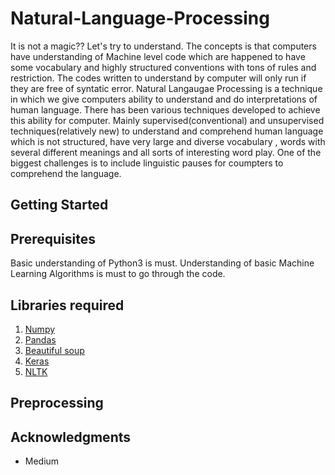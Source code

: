 # Natural-Language-Processing

<p align="left">
It is not a magic??
Let's try to understand. The concepts is that computers have understanding of Machine level code which are happened to have some vocabulary and highly structured conventions with tons of rules and restriction. The codes written to understand by computer will only run if they are free of syntatic error. Natural Langaugae Processing is a technique in which we give computers ability to understand and do interpretations of human language. There has been various techniques developed to achieve this ability for computer. Mainly supervised(conventional) and unsupervised techniques(relatively new) to understand and comprehend human language which is not structured, have very large and diverse vocabulary , words with several different meanings and all sorts of interesting word play. One of the biggest challenges is to include linguistic pauses for coumpters to comprehend the language. 
</p>

## Getting Started



## Prerequisites

Basic understanding of Python3 is must. Understanding of basic Machine Learning Algorithms is must to go through the code.


## Libraries required

1. [Numpy](http://numpy.org/)
2. [Pandas](http://pandas.pydata.org/)
3. [Beautiful soup](https://pypi.org/project/beautifulsoup4/)
4. [Keras](https://keras.io/)
5. [NLTK](https://www.nltk.org/)


## Preprocessing




## Acknowledgments

* Medium

